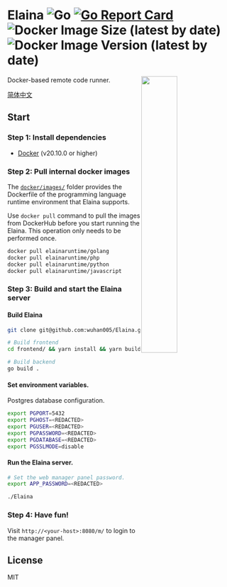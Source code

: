 # Elaina ![Go](https://github.com/wuhan005/Elaina/workflows/Go/badge.svg) [![Go Report Card](https://goreportcard.com/badge/github.com/wuhan005/Elaina)](https://goreportcard.com/report/github.com/wuhan005/Elaina) ![Docker Image Size (latest by date)](https://img.shields.io/docker/image-size/wuhan005/elaina) ![Docker Image Version (latest by date)](https://img.shields.io/docker/v/wuhan005/elaina)

<img align="right" src="elaina.gif" width=40%/>
Docker-based remote code runner.

[简体中文](https://github.com/wuhan005/Elaina/blob/master/README_zh.md)

## Start

### Step 1: Install dependencies

* [Docker](https://docs.docker.com/get-docker/) (v20.10.0 or higher)

### Step 2: Pull internal docker images

The [`docker/images/`](https://github.com/wuhan005/Elaina/tree/master/docker/images) folder provides the Dockerfile of
the programming language runtime environment that Elaina supports.

Use `docker pull` command to pull the images from DockerHub before you start running the Elaina. This operation only
needs to be performed once.

```bash
docker pull elainaruntime/golang
docker pull elainaruntime/php
docker pull elainaruntime/python
docker pull elainaruntime/javascript
```

### Step 3: Build and start the Elaina server

#### Build Elaina

```bash
git clone git@github.com:wuhan005/Elaina.git

# Build frontend
cd frontend/ && yarn install && yarn build

# Build backend
go build .
```

#### Set environment variables.

Postgres database configuration.

```bash
export PGPORT=5432
export PGHOST=<REDACTED>
export PGUSER=<REDACTED>
export PGPASSWORD=<REDACTED>
export PGDATABASE=<REDACTED>
export PGSSLMODE=disable
```

#### Run the Elaina server.

```bash
# Set the web manager panel password.
export APP_PASSWORD=<REDACTED>

./Elaina
```

### Step 4: Have fun!

Visit `http://<your-host>:8080/m/` to login to the manager panel.

## License

MIT

